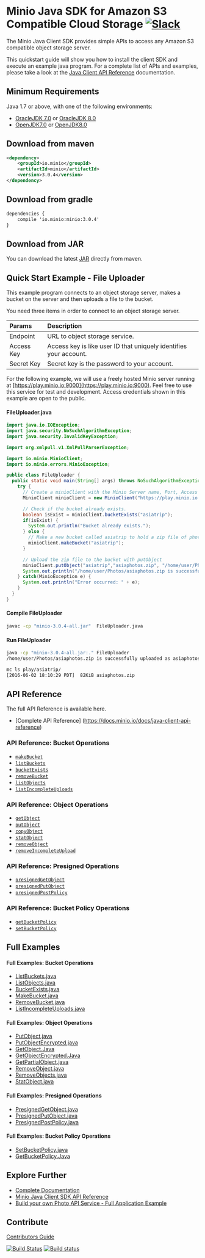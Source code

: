 # Minio Java SDK for Amazon S3 Compatible Cloud Storage [![Slack](https://slack.minio.io/slack?type=svg)](https://slack.minio.io)

The Minio Java Client SDK provides simple APIs to access any Amazon S3 compatible object storage server.

This quickstart guide will show you how to install the client SDK and execute an example java program. For a complete list of APIs and examples, please take a look at the [Java Client API Reference](http://docs.minio.io/docs/java-client-api-reference) documentation.

## Minimum Requirements
Java 1.7 or above, with one of the following environments:

* [OracleJDK 7.0](http://www.oracle.com/technetwork/java/javase/downloads/jdk7-downloads-1880260.html) or [OracleJDK 8.0](http://www.oracle.com/technetwork/java/javase/downloads/jdk8-downloads-2133151.html)
* [OpenJDK7.0](http://openjdk.java.net/install/) or [OpenJDK8.0](http://openjdk.java.net/install/)

## Download from maven
```xml
<dependency>
    <groupId>io.minio</groupId>
    <artifactId>minio</artifactId>
    <version>3.0.4</version>
</dependency>
```

## Download from gradle
```xml
dependencies {
    compile 'io.minio:minio:3.0.4'
}
```

## Download from JAR
You can download the latest [JAR](http://repo1.maven.org/maven2/io/minio/minio/3.0.4/) directly from maven.

## Quick Start Example - File Uploader
This example program connects to an object storage server, makes a bucket on the server and then uploads a file to the bucket.

You need three items in order to connect to an object storage server.

| Params     | Description |
| :------- | :------------ |
| Endpoint | URL to object storage service. |
| Access Key    | Access key is like user ID that uniquely identifies your account.   |
| Secret Key     | Secret key is the password to your account.    |

For the following example, we will use a freely hosted Minio server running at [https://play.minio.io:9000](https://play.minio.io:9000). Feel free to use this service for test and development. Access credentials shown in this example are open to the public.

#### FileUploader.java
```java
import java.io.IOException;
import java.security.NoSuchAlgorithmException;
import java.security.InvalidKeyException;

import org.xmlpull.v1.XmlPullParserException;

import io.minio.MinioClient;
import io.minio.errors.MinioException;

public class FileUploader {
  public static void main(String[] args) throws NoSuchAlgorithmException, IOException, InvalidKeyException, XmlPullParserException {
    try {
      // Create a minioClient with the Minio Server name, Port, Access key and Secret key.
      MinioClient minioClient = new MinioClient("https://play.minio.io:9000", "Q3AM3UQ867SPQQA43P2F", "zuf+tfteSlswRu7BJ86wekitnifILbZam1KYY3TG");

      // Check if the bucket already exists.
      boolean isExist = minioClient.bucketExists("asiatrip");
      if(isExist) {
        System.out.println("Bucket already exists.");
      } else {
        // Make a new bucket called asiatrip to hold a zip file of photos.
        minioClient.makeBucket("asiatrip");
      }

      // Upload the zip file to the bucket with putObject
      minioClient.putObject("asiatrip","asiaphotos.zip", "/home/user/Photos/asiaphotos.zip");
      System.out.println("/home/user/Photos/asiaphotos.zip is successfully uploaded as asiaphotos.zip to `asiatrip` bucket.");
    } catch(MinioException e) {
      System.out.println("Error occurred: " + e);
    }
  }
}
```

#### Compile FileUploader
```sh
javac -cp "minio-3.0.4-all.jar"  FileUploader.java
```

#### Run FileUploader
```sh
java -cp "minio-3.0.4-all.jar:." FileUploader
/home/user/Photos/asiaphotos.zip is successfully uploaded as asiaphotos.zip to `asiatrip` bucket.

mc ls play/asiatrip/
[2016-06-02 18:10:29 PDT]  82KiB asiaphotos.zip
```

## API Reference
The full API Reference is available here.

* [Complete API Reference] (https://docs.minio.io/docs/java-client-api-reference)

### API Reference: Bucket Operations
* [`makeBucket`](https://docs.minio.io/docs/java-client-api-reference#makeBucket)
* [`listBuckets`](https://docs.minio.io/docs/java-client-api-reference#listBuckets)
* [`bucketExists`](https://docs.minio.io/docs/java-client-api-reference#bucketExists)
* [`removeBucket`](https://docs.minio.io/docs/java-client-api-reference#removeBucket)
* [`listObjects`](https://docs.minio.io/docs/java-client-api-reference#listObjects)
* [`listIncompleteUploads`](https://docs.minio.io/docs/java-client-api-reference#listIncompleteUploads)

### API Reference: Object Operations
* [`getObject`](https://docs.minio.io/docs/java-client-api-reference#getObject)
* [`putObject`](https://docs.minio.io/docs/java-client-api-reference#putObject)
* [`copyObject`](https://docs.minio.io/docs/java-client-api-reference#copyObject)
* [`statObject`](https://docs.minio.io/docs/java-client-api-reference#statObject)
* [`removeObject`](https://docs.minio.io/docs/java-client-api-reference#removeObject)
* [`removeIncompleteUpload`](https://docs.minio.io/docs/java-client-api-reference#removeIncompleteUpload)

### API Reference: Presigned Operations
* [`presignedGetObject`](https://docs.minio.io/docs/java-client-api-reference#presignedGetObject)
* [`presignedPutObject`](https://docs.minio.io/docs/java-client-api-reference#presignedPutObject)
* [`presignedPostPolicy`](https://docs.minio.io/docs/java-client-api-reference#presignedPostPolicy)

### API Reference: Bucket Policy Operations
* [`getBucketPolicy`](https://docs.minio.io/docs/java-client-api-reference#getBucketPolicy)
* [`setBucketPolicy`](https://docs.minio.io/docs/java-client-api-reference#setBucketPolicy)

## Full Examples

#### Full Examples: Bucket Operations
* [ListBuckets.java](https://github.com/minio/minio-java/tree/master/examples/ListBuckets.java)
* [ListObjects.java](https://github.com/minio/minio-java/tree/master/examples/ListObjects.java)
* [BucketExists.java](https://github.com/minio/minio-java/tree/master/examples/BucketExists.java)
* [MakeBucket.java](https://github.com/minio/minio-java/tree/master/examples/MakeBucket.java)
* [RemoveBucket.java](https://github.com/minio/minio-java/tree/master/examples/RemoveBucket.java)
* [ListIncompleteUploads.java](https://github.com/minio/minio-java/tree/master/examples/ListIncompleteUploads.java)

#### Full Examples: Object Operations
* [PutObject.java](https://github.com/minio/minio-java/tree/master/examples/PutObject.java)
* [PutObjectEncrypted.java](https://github.com/minio/minio-java/tree/master/examples/PutObjectEncrypted.java)
* [GetObject.Java](https://github.com/minio/minio-java/tree/master/examples/GetObject.java)
* [GetObjectEncrypted.Java](https://github.com/minio/minio-java/tree/master/examples/GetObjectEncrypted.java)
* [GetPartialObject.java](https://github.com/minio/minio-java/tree/master/examples/GetPartialObject.java)
* [RemoveObject.java](https://github.com/minio/minio-java/tree/master/examples/RemoveObject.java)
* [RemoveObjects.java](https://github.com/minio/minio-java/tree/master/examples/RemoveObjects.java)
* [StatObject.java](https://github.com/minio/minio-java/tree/master/examples/StatObject.java)

#### Full Examples: Presigned Operations
* [PresignedGetObject.java](https://github.com/minio/minio-java/tree/master/examples/PresignedGetObject.java)
* [PresignedPutObject.java](https://github.com/minio/minio-java/tree/master/examples/PresignedPutObject.java)
* [PresignedPostPolicy.java](https://github.com/minio/minio-java/tree/master/examples/PresignedPostPolicy.java)

#### Full Examples: Bucket Policy Operations
* [SetBucketPolicy.java](https://github.com/minio/minio-java/tree/master/examples/SetBucketPolicy.java)
* [GetBucketPolicy.Java](https://github.com/minio/minio-java/tree/master/examples/GetBucketPolicy.java)

## Explore Further
* [Complete Documentation](https://docs.minio.io)
* [Minio Java Client SDK API Reference](https://docs.minio.io/docs/java-client-api-reference)
* [Build your own Photo API Service - Full Application Example ](https://docs.minio.io/docs/java-photo-api-service)

## Contribute
[Contributors Guide](https://github.com/minio/minio-java/blob/master/CONTRIBUTING.md)

[![Build Status](https://travis-ci.org/minio/minio-java.svg)](https://travis-ci.org/minio/minio-java)
[![Build status](https://ci.appveyor.com/api/projects/status/1d05e6nvxcelmrak?svg=true)](https://ci.appveyor.com/project/harshavardhana/minio-java)
